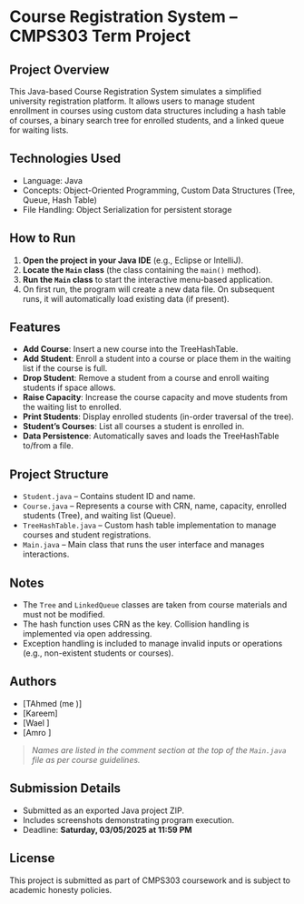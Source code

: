 # Course Registration System – CMPS303 Term Project

## Project Overview

This Java-based Course Registration System simulates a simplified university registration platform. It allows users to manage student enrollment in courses using custom data structures including a hash table of courses, a binary search tree for enrolled students, and a linked queue for waiting lists.

## Technologies Used

- Language: Java
- Concepts: Object-Oriented Programming, Custom Data Structures (Tree, Queue, Hash Table)
- File Handling: Object Serialization for persistent storage

## How to Run

1. **Open the project in your Java IDE** (e.g., Eclipse or IntelliJ).
2. **Locate the `Main` class** (the class containing the `main()` method).
3. **Run the `Main` class** to start the interactive menu-based application.
4. On first run, the program will create a new data file. On subsequent runs, it will automatically load existing data (if present).

## Features

- **Add Course**: Insert a new course into the TreeHashTable.
- **Add Student**: Enroll a student into a course or place them in the waiting list if the course is full.
- **Drop Student**: Remove a student from a course and enroll waiting students if space allows.
- **Raise Capacity**: Increase the course capacity and move students from the waiting list to enrolled.
- **Print Students**: Display enrolled students (in-order traversal of the tree).
- **Student’s Courses**: List all courses a student is enrolled in.
- **Data Persistence**: Automatically saves and loads the TreeHashTable to/from a file.

## Project Structure

- `Student.java` – Contains student ID and name.
- `Course.java` – Represents a course with CRN, name, capacity, enrolled students (Tree), and waiting list (Queue).
- `TreeHashTable.java` – Custom hash table implementation to manage courses and student registrations.
- `Main.java` – Main class that runs the user interface and manages interactions.

## Notes

- The `Tree` and `LinkedQueue` classes are taken from course materials and must not be modified.
- The hash function uses CRN as the key. Collision handling is implemented via open addressing.
- Exception handling is included to manage invalid inputs or operations (e.g., non-existent students or courses).

## Authors

- [TAhmed (me )]
- [Kareem]
- [Wael  ]
- [Amro  ]

> *Names are listed in the comment section at the top of the `Main.java` file as per course guidelines.*

## Submission Details

- Submitted as an exported Java project ZIP.
- Includes screenshots demonstrating program execution.
- Deadline: **Saturday, 03/05/2025 at 11:59 PM**

## License

This project is submitted as part of CMPS303 coursework and is subject to academic honesty policies.

